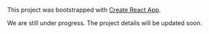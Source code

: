 This project was bootstrapped with [Create React App](https://github.com/facebook/create-react-app).

We are still under progress. The project details will be updated soon.
